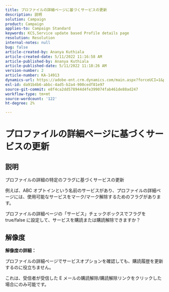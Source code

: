 ```yaml
---
title: プロファイルの詳細ページに基づくサービスの更新
description: 説明
solution: Campaign
product: Campaign
applies-to: Campaign Standard
keywords: KCS,Service update based Profile details page
resolution: Resolution
internal-notes: null
bug: false
article-created-by: Ananya Kuthiala
article-created-date: 5/11/2022 11:16:58 AM
article-published-by: Ananya Kuthiala
article-published-date: 5/11/2022 11:18:26 AM
version-number: 2
article-number: KA-14913
dynamics-url: https://adobe-ent.crm.dynamics.com/main.aspx?forceUCI=1&pagetype=entityrecord&etn=knowledgearticle&id=9bbe52db-1bd1-ec11-a7b5-0022480a8e40
exl-id: da91b4b6-abbc-4ad5-b2a4-900cedf81e97
source-git-commit: e8f4ca2dd578944d4fe399074fab461de88ad247
workflow-type: tm+mt
source-wordcount: '122'
ht-degree: 2%

---
```


# プロファイルの詳細ページに基づくサービスの更新

## 説明


プロファイルの詳細の特定のフラグに基づくサービスの更新



例えば、ABC オプトインという名前のサービスがあり、プロファイルの詳細ページには、使用可能なサービスをマーク/マーク解除するためのフラグがあります。

プロファイルの詳細ページの「サービス」チェックボックスでフラグを true/false に設定して、サービスを購読または購読解除できますか？
















## 解像度


<b>解像度の詳細：</b>



プロファイルの詳細ページでサービスオプションを確認しても、購読履歴を更新するのに役立ちません。

これは、受信者が受信した E メールの購読解除/購読解除リンクをクリックした場合にのみ可能です。
